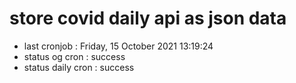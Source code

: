 # store covid daily api as json data

- last cronjob : Friday, 15 October 2021 13:19:24
- status og cron : success
- status daily cron : success
      
      